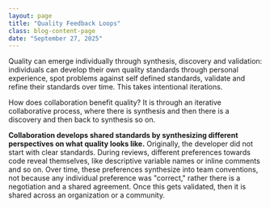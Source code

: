 ```yaml
---
layout: page
title: "Quality Feedback Loops"
class: blog-content-page
date: "September 27, 2025"
---
```

Quality can emerge individually through synthesis, discovery and validation: individuals can develop their own quality standards through personal experience, spot problems against self defined standards, validate and refine their standards over time. This takes intentional iterations.

How does collaboration benefit quality? It is through an iterative collaborative process, where there is synthesis and then there is a discovery and then back to synthesis so on. 

**Collaboration develops shared standards by synthesizing different perspectives on what quality looks like.** Originally, the developer did not start with clear standards. During reviews, different preferences towards code reveal themselves, like descriptive variable names or inline comments and so on. Over time, these preferences synthesize into team conventions, not because any individual preference was "correct," rather there is a negotiation and a shared agreement. Once this gets validated, then it is shared across an organization or a community. 


<!-- {% include sidenote.html text="" %} -->
